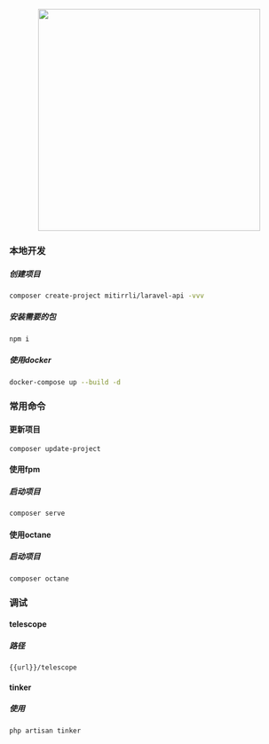 <p align="center"><a href="https://laravel.com" target="_blank"><img src="https://raw.githubusercontent.com/laravel/art/master/logo-lockup/5%20SVG/2%20CMYK/1%20Full%20Color/laravel-logolockup-cmyk-red.svg" width="400"></a></p>

### 本地开发

##### 创建项目

```bash
composer create-project mitirrli/laravel-api -vvv
```

##### 安装需要的包

```bash
npm i
```

##### 使用docker

```bash
docker-compose up --build -d
```

### 常用命令

#### 更新项目

```
composer update-project
```

#### 使用fpm

##### 启动项目

```bash
composer serve
```

#### 使用octane

##### 启动项目

```
composer octane
```

### 调试

#### telescope

##### 路径

```
{{url}}/telescope
```

#### tinker

##### 使用

```
php artisan tinker
```
